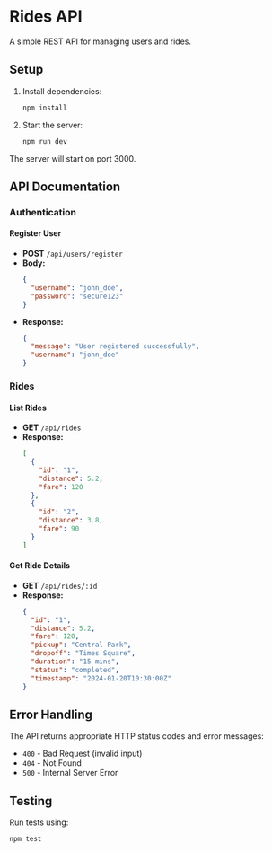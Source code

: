 # Rides API

A simple REST API for managing users and rides.

## Setup

1. Install dependencies:
   ```bash
   npm install
   ```

2. Start the server:
   ```bash
   npm run dev
   ```

The server will start on port 3000.

## API Documentation

### Authentication

#### Register User
- **POST** `/api/users/register`
- **Body:**
  ```json
  {
    "username": "john_doe",
    "password": "secure123"
  }
  ```
- **Response:**
  ```json
  {
    "message": "User registered successfully",
    "username": "john_doe"
  }
  ```

### Rides

#### List Rides
- **GET** `/api/rides`
- **Response:**
  ```json
  [
    {
      "id": "1",
      "distance": 5.2,
      "fare": 120
    },
    {
      "id": "2",
      "distance": 3.8,
      "fare": 90
    }
  ]
  ```

#### Get Ride Details
- **GET** `/api/rides/:id`
- **Response:**
  ```json
  {
    "id": "1",
    "distance": 5.2,
    "fare": 120,
    "pickup": "Central Park",
    "dropoff": "Times Square",
    "duration": "15 mins",
    "status": "completed",
    "timestamp": "2024-01-20T10:30:00Z"
  }
  ```

## Error Handling

The API returns appropriate HTTP status codes and error messages:

- `400` - Bad Request (invalid input)
- `404` - Not Found
- `500` - Internal Server Error

## Testing

Run tests using:
```bash
npm test
```